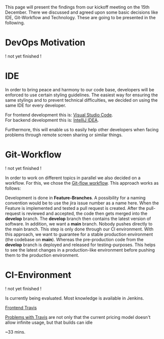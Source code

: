 This page will present the findings from our kickoff meeting on the 15th December.
There we discussed and agreed upon some basic decisions like IDE, Git-Workflow and Technology.
These are going to be presented in the following.

# DevOps Motivation

! not yet finished !



# IDE

In order to bring peace and harmony to our code base, developers will be enforced to use certain styling guidelines.
The easiest way for ensuring the same stylings and to prevent technical difficulties, we decided on using the same IDE for every developer.

For frontend development this is: [Visual Studio Code](https://code.visualstudio.com/). <br>
For backend development this is: [IntelliJ IDEA](https://www.jetbrains.com/de-de/idea/). <br>

Furthermore, this will enable us to easily help other developers when facing problems through remote screen sharing or similar things.


# Git-Workflow

! not yet finished !

In order to work on different topics in parallel we also decided on a workflow.
For this, we chose the [Git-flow workflow](https://www.atlassian.com/de/git/tutorials/comparing-workflows/gitflow-workflow).
This approach works as follows:

Development is done in **Feature-Branches**. A possibility for a naming convention would be to use the jira issue number as a name here.
When the Feature is implemented and tested a pull request is created.
After the pull-request is reviewed and accepted, the code then gets merged into the **develop** branch.
The **develop** branch then contains the latest version of software.
In addition, we want a **main** branch. Nobody pushes directly to the main branch. This step is only done through our CI environment.
With this approach, we want to guarantee for a stable production environment (the codebase on **main**). Whereas the pre-production code from the **develop** branch is deployed and released for testing-purposes. This helps to see the latest changes in a production-like environment before pushing them to the production environment.


# CI-Environment

! not yet finished !



Is currently being evaluated. Most knowledge is available in Jenkins.

[Frontend Travis](https://travis-ci.com/github/IT-REX-Platform/Frontend)

[Problems with Travis](https://travis-ci.community/t/builds-hang-in-queued-state/10250) are not only that the current pricing model doesn't allow infinite usage, but that builds can idle 

~33 mins.
